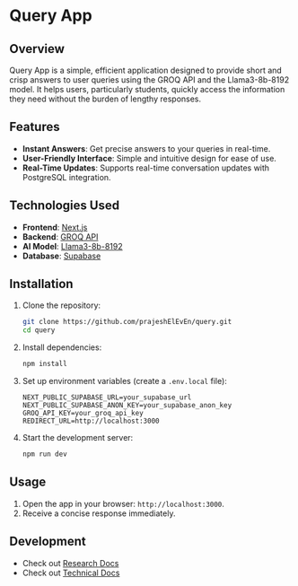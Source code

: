 # Query App

## Overview

Query App is a simple, efficient application designed to provide short and crisp answers to user queries using the GROQ API and the Llama3-8b-8192 model. It helps users, particularly students, quickly access the information they need without the burden of lengthy responses.

## Features

- **Instant Answers**: Get precise answers to your queries in real-time.
- **User-Friendly Interface**: Simple and intuitive design for ease of use.
- **Real-Time Updates**: Supports real-time conversation updates with PostgreSQL integration.

## Technologies Used

- **Frontend**: [Next.js](https://nextjs.org/)
- **Backend**: [GROQ API](https://groq.com/)
- **AI Model**: [Llama3-8b-8192](https://huggingface.co/meta-llama/Meta-Llama-3-8B-Instruct)
- **Database**: [Supabase](https://supabase.com/)

## Installation

1. Clone the repository:
   ```bash
   git clone https://github.com/prajeshElEvEn/query.git
   cd query
   ```
2. Install dependencies:
   ```bash
   npm install
   ```
3. Set up environment variables (create a `.env.local` file):

   ```plaintext
   NEXT_PUBLIC_SUPABASE_URL=your_supabase_url
   NEXT_PUBLIC_SUPABASE_ANON_KEY=your_supabase_anon_key
   GROQ_API_KEY=your_groq_api_key
   REDIRECT_URL=http://localhost:3000
   ```

4. Start the development server:
   ```bash
   npm run dev
   ```

## Usage

1. Open the app in your browser: `http://localhost:3000`.
2. Receive a concise response immediately.

## Development

- Check out [Research Docs](/docs/research.md)
- Check out [Technical Docs](/docs/technical.md)
